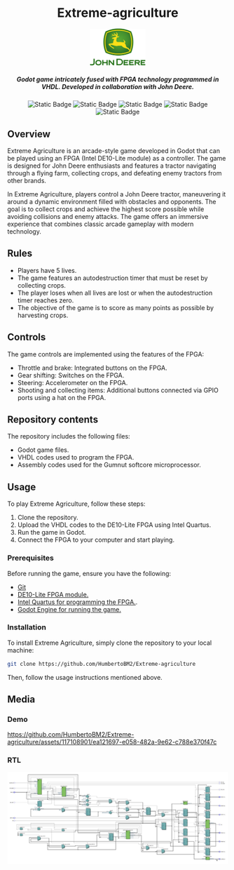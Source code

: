 <div align="center">


# Extreme-agriculture
<img src=logodeere.png style="width:25%; height:25%;">

##### Godot game intricately fused with FPGA technology programmed in VHDL. Developed in collaboration with John Deere.

![Static Badge](https://img.shields.io/badge/c%23-green?style=for-the-badge&logo=c%23)
![Static Badge](https://img.shields.io/badge/VHDL-black?style=for-the-badge)
![Static Badge](https://img.shields.io/badge/Intel%20FPGA-blue?style=for-the-badge&logo=intel)
![Static Badge](https://img.shields.io/badge/Godot-478CBF?style=for-the-badge&logo=GodotEngine&logoColor=white)
![Static Badge](https://img.shields.io/badge/Assembly-gray?style=for-the-badge&logo=Assembly)


</div>

## Overview

Extreme Agriculture is an arcade-style game developed in Godot that can be played using an FPGA (Intel DE10-Lite module) as a controller. The game is designed for John Deere enthusiasts and features a tractor navigating through a flying farm, collecting crops, and defeating enemy tractors from other brands.

In Extreme Agriculture, players control a John Deere tractor, maneuvering it around a dynamic environment filled with obstacles and opponents. The goal is to collect crops and achieve the highest score possible while avoiding collisions and enemy attacks. The game offers an immersive experience that combines classic arcade gameplay with modern technology.

## Rules

- Players have 5 lives.
- The game features an autodestruction timer that must be reset by collecting crops.
- The player loses when all lives are lost or when the autodestruction timer reaches zero.
- The objective of the game is to score as many points as possible by harvesting crops.

## Controls

The game controls are implemented using the features of the FPGA:

- Throttle and brake: Integrated buttons on the FPGA.
- Gear shifting: Switches on the FPGA.
- Steering: Accelerometer on the FPGA.
- Shooting and collecting items: Additional buttons connected via GPIO ports using a hat on the FPGA.

## Repository contents 

The repository includes the following files:

- Godot game files.
- VHDL codes used to program the FPGA.
- Assembly codes used for the Gumnut softcore microprocessor.

## Usage 

To play Extreme Agriculture, follow these steps:

1. Clone the repository.
2. Upload the VHDL codes to the DE10-Lite FPGA using Intel Quartus.
3. Run the game in Godot.
4. Connect the FPGA to your computer and start playing.

### Prerequisites

Before running the game, ensure you have the following:

- [Git](https://git-scm.com/)
- [DE10-Lite FPGA module.](https://www.terasic.com.tw/cgi-bin/page/archive.pl?Language=English&No=1021)
- [Intel Quartus for programming the FPGA.](https://www.intel.com/content/www/us/en/software-kit/660907/intel-quartus-prime-lite-edition-design-software-version-20-1-1-for-windows.html).
- [Godot Engine for running the game.](https://godotengine.org/)

### Installation

To install Extreme Agriculture, simply clone the repository to your local machine:

```bash
git clone https://github.com/HumbertoBM2/Extreme-agriculture
```

Then, follow the usage instructions mentioned above.


## Media

### Demo

https://github.com/HumbertoBM2/Extreme-agriculture/assets/117108901/ea121697-e058-482a-9e62-c788e370f47c


### RTL

![RTL](RTLDiagram.jpg)

